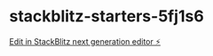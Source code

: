 # stackblitz-starters-5fj1s6

[Edit in StackBlitz next generation editor ⚡️](https://stackblitz.com/~/github.com/nicu-chiciuc/stackblitz-starters-5fj1s6)